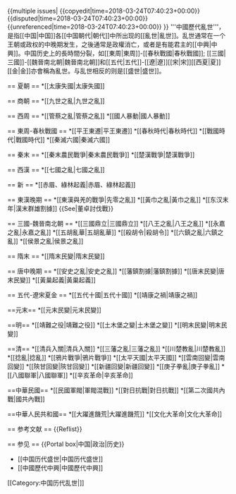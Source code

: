 {{multiple issues|
{{copyedit|time=2018-03-24T07:40:23+00:00}}
{{disputed|time=2018-03-24T07:40:23+00:00}}
{{unreferenced|time=2018-03-24T07:40:23+00:00}}
}}
'''中國歷代亂世'''，是指[[中国|中国]]各[[中国朝代|朝代]]中所出现的[[亂世|亂世]]。乱世通常在一个王朝或政权的中晚期发生，之後通常是政權消亡，或者是有能君主的[[中興|中興]]。中国历史上的長時間分裂，如[[東周|東周]]-[[春秋戰國|春秋戰國]]; [[三國|三國]]-[[魏晉南北朝|魏晉南北朝]]和[[五代|五代]]-[[遼|遼]][[宋|宋]][[西夏|夏]][[金|金]]亦會稱為亂世。与乱世相反的则是[[盛世|盛世]]。

== 夏朝 ==
*[[太康失國|太康失國]]

== 商朝 ==
*[[九世之亂|九世之亂]]

== 西周 ==
*[[管蔡之亂|管蔡之亂]]
*[[國人暴動|國人暴動]]

== 東周-春秋戰國 ==
*[[平王東遷|平王東遷]]
*[[春秋時代|春秋時代]]
*[[戰國時代|戰國時代]]
*[[秦滅六國|秦滅六國]]

== 秦末 ==
*[[秦末農民戰爭|秦末農民戰爭]]
*[[楚漢戰爭|楚漢戰爭]]

== 西漢 ==
*[[七國之亂|七國之亂]]

== 新 ==
*[[赤眉、綠林起義|赤眉、綠林起義]]

== 東漢晚期 ==
*[[東漢與羌的戰爭|先零之亂]]
*[[黃巾之亂|黃巾之亂]]
*[[东汉末年|漢末群雄割據]]
{{See|董卓討伐戰}}

== 三國-魏晉南北朝 ==
*[[三國鼎立|三國鼎立]]
*[[八王之亂|八王之亂]]
*[[永嘉之亂|永嘉之亂]]
*[[五胡亂華|五胡亂華]]
*[[殺胡令|殺胡令]]
*[[六鎮之亂|六鎮之亂]]
*[[侯景之亂|侯景之亂]]

== 隋末 ==
*[[隋末民變|隋末民變]]

== 唐中晚期 ==
*[[安史之亂|安史之亂]]
*[[藩鎮割據|藩鎮割據]]
*[[唐末民變|唐末民變]]
*[[黃巢起義|黃巢起義]]

== 五代-遼宋夏金 ==
*[[五代十國|五代十國]]
*[[靖康之禍|靖康之禍]]

==元末==
*[[元末民變|元末民變]]

==明==
*[[靖難之役|靖難之役]]
*[[土木堡之變|土木堡之變]]
*[[明末民變|明末民變]]

==清==
*[[清兵入關|清兵入關]]
*[[三藩之亂|三藩之亂]]
*[[川楚教亂|川楚教亂]]
*[[捻亂|捻亂]]
*[[鴉片戰爭|鴉片戰爭]]
*[[太平天國|太平天國]]
*[[雲南回變|雲南回變]]
*[[陝甘回變|陝甘回變]]
*[[新疆回變|新疆回變]]
*[[庚子拳亂|庚子拳亂]]
*[[八國聯軍|八國聯軍]]
*[[辛亥革命|辛亥革命]]

==中華民國==
*[[民國軍閥|軍閥混戰]]
*[[對日抗戰|對日抗戰]]
*[[第二次國共內戰|國共內戰]]

==中華人民共和國==
*[[大躍進饑荒|大躍進饑荒]]
*[[文化大革命|文化大革命]]

== 参考文献 ==
{{Reflist}}

== 参见 ==
{{Portal box|中国|政治|历史}}
* [[中国历代盛世|中国历代盛世]]
* [[中國歷代中興|中國歷代中興]]

[[Category:中国历代乱世|]]